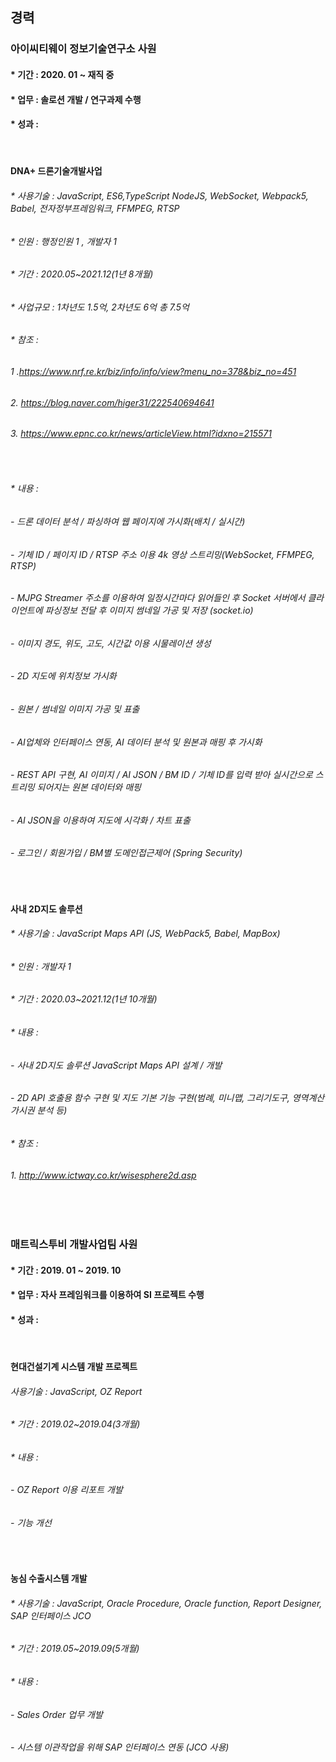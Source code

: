 ## 경력
 ### 아이씨티웨이 정보기술연구소 사원
 #### * 기간 : 2020. 01 ~ 재직 중
 #### * 업무 : 솔로션 개발 / 연구과제 수행 
 #### * 성과 : 
 
 <br/>
 
 #### DNA+ 드론기술개발사업

 ###### * 사용기술 : JavaScript, ES6,TypeScript NodeJS, WebSocket, Webpack5, Babel, 전자정부프레임워크, FFMPEG, RTSP
 ###### * 인원 : 행정인원 1 , 개발자 1
 ###### * 기간 : 2020.05~2021.12(1년 8개월)
 ###### * 사업규모 : 1차년도 1.5억, 2차년도 6억 총 7.5억


 ###### * 참조 :

 ###### 1 .https://www.nrf.re.kr/biz/info/info/view?menu_no=378&biz_no=451

 ###### 2. https://blog.naver.com/higer31/222540694641

 ###### 3. https://www.epnc.co.kr/news/articleView.html?idxno=215571

<br/>

 ###### * 내용 :
 ###### - 드론 데이터 분석 / 파싱하여 웹 페이지에 가시화(배치 / 실시간)
 ###### - 기체 ID / 페이지 ID / RTSP 주소 이용 4k 영상 스트리밍(WebSocket, FFMPEG, RTSP)
 ###### - MJPG Streamer 주소를 이용하여 일정시간마다 읽어들인 후  Socket 서버에서 클라이언트에 파싱정보 전달 후 이미지 썸네일 가공 및 저장  (socket.io)
 ###### - 이미지 경도, 위도, 고도, 시간값 이용 시물레이션 생성
 ###### - 2D 지도에 위치정보 가시화
 ###### - 원본 / 썸네일 이미지 가공 및 표출
    
 ###### - AI업체와 인터페이스 연동, AI 데이터 분석 및 원본과 매핑 후 가시화
 ###### - REST API 구현, AI 이미지 / AI JSON / BM ID / 기체 ID를 입력 받아 실시간으로 스트리밍 되어지는 원본 데이터와 매핑
 ###### - AI JSON을 이용하여 지도에 시각화 / 차트 표출
    
 ###### - 로그인 / 회원가입 /  BM별 도메인접근제어 (Spring Security)
 
    
<br/>

 #### 사내 2D지도 솔루션
 ###### * 사용기술 : JavaScript Maps API (JS, WebPack5, Babel, MapBox)
 ###### * 인원 : 개발자 1
 ###### * 기간 : 2020.03~2021.12(1년 10개월)


 ###### * 내용 :
 ###### - 사내 2D지도 솔루션 JavaScript Maps API 설계 / 개발
 ###### - 2D API 호출용 함수 구현 및 지도 기본 기능 구현(범례, 미니맵, 그리기도구, 영역계산 가시권 분석 등)

 ###### * 참조 :
 ###### 1. http://www.ictway.co.kr/wisesphere2d.asp
 
 
 <br/>
 <br/>
 
 ### 매트릭스투비 개발사업팀 사원
 #### * 기간 : 2019. 01 ~ 2019. 10
 #### * 업무 : 자사 프레임워크를 이용하여 SI 프로젝트 수행 
 #### * 성과 : 
 
 <br/>
 
 #### 현대건설기계 시스템 개발 프로젝트
 ###### 사용기술 : JavaScript, OZ Report
 ######  * 기간 : 2019.02~2019.04(3개월)
 ######  * 내용 :
 ###### - OZ Report 이용 리포트 개발
 ###### - 기능 개선

<br/>

 #### 농심 수출시스템 개발
 ###### * 사용기술 : JavaScript, Oracle Procedure, Oracle function, Report Designer, SAP 인터페이스 JCO
 ###### * 기간 : 2019.05~2019.09(5개월)
 ###### * 내용 :
 ###### - Sales Order 업무 개발
 ###### - 시스템 이관작업을 위해 SAP 인터페이스 연동 (JCO 사용)
 


